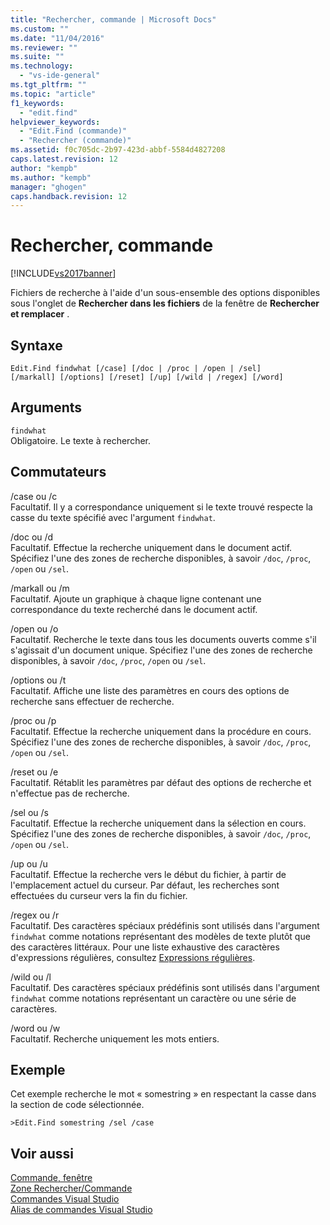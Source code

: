 ```yaml
---
title: "Rechercher, commande | Microsoft Docs"
ms.custom: ""
ms.date: "11/04/2016"
ms.reviewer: ""
ms.suite: ""
ms.technology: 
  - "vs-ide-general"
ms.tgt_pltfrm: ""
ms.topic: "article"
f1_keywords: 
  - "edit.find"
helpviewer_keywords: 
  - "Edit.Find (commande)"
  - "Rechercher (commande)"
ms.assetid: f0c705dc-2b97-423d-abbf-5584d4827208
caps.latest.revision: 12
author: "kempb"
ms.author: "kempb"
manager: "ghogen"
caps.handback.revision: 12
---
```

# Rechercher, commande
[!INCLUDE[vs2017banner](../../code-quality/includes/vs2017banner.md)]

Fichiers de recherche à l'aide d'un sous\-ensemble des options disponibles sous l'onglet de **Rechercher dans les fichiers** de la fenêtre de **Rechercher et remplacer** .  
  
## Syntaxe  
  
```  
Edit.Find findwhat [/case] [/doc | /proc | /open | /sel]   
[/markall] [/options] [/reset] [/up] [/wild | /regex] [/word]  
```  
  
## Arguments  
 `findwhat`  
 Obligatoire.  Le texte à rechercher.  
  
## Commutateurs  
 \/case ou \/c  
 Facultatif.  Il y a correspondance uniquement si le texte trouvé respecte la casse du texte spécifié avec l'argument `findwhat`.  
  
 \/doc ou \/d  
 Facultatif.  Effectue la recherche uniquement dans le document actif.  Spécifiez l'une des zones de recherche disponibles, à savoir `/doc`, `/proc`, `/open` ou `/sel`.  
  
 \/markall ou \/m  
 Facultatif.  Ajoute un graphique à chaque ligne contenant une correspondance du texte recherché dans le document actif.  
  
 \/open ou \/o  
 Facultatif.  Recherche le texte dans tous les documents ouverts comme s'il s'agissait d'un document unique.  Spécifiez l'une des zones de recherche disponibles, à savoir `/doc`, `/proc`, `/open` ou `/sel`.  
  
 \/options ou \/t  
 Facultatif.  Affiche une liste des paramètres en cours des options de recherche sans effectuer de recherche.  
  
 \/proc ou \/p  
 Facultatif.  Effectue la recherche uniquement dans la procédure en cours.  Spécifiez l'une des zones de recherche disponibles, à savoir `/doc`, `/proc`, `/open` ou `/sel`.  
  
 \/reset ou \/e  
 Facultatif.  Rétablit les paramètres par défaut des options de recherche et n'effectue pas de recherche.  
  
 \/sel ou \/s  
 Facultatif.  Effectue la recherche uniquement dans la sélection en cours.  Spécifiez l'une des zones de recherche disponibles, à savoir `/doc`, `/proc`, `/open` ou `/sel`.  
  
 \/up ou \/u  
 Facultatif.  Effectue la recherche vers le début du fichier, à partir de l'emplacement actuel du curseur.  Par défaut, les recherches sont effectuées du curseur vers la fin du fichier.  
  
 \/regex ou \/r  
 Facultatif.  Des caractères spéciaux prédéfinis sont utilisés dans l'argument `findwhat` comme notations représentant des modèles de texte plutôt que des caractères littéraux.  Pour une liste exhaustive des caractères d'expressions régulières, consultez [Expressions régulières](../../ide/using-regular-expressions-in-visual-studio.md).  
  
 \/wild ou \/l  
 Facultatif.  Des caractères spéciaux prédéfinis sont utilisés dans l'argument `findwhat` comme notations représentant un caractère ou une série de caractères.  
  
 \/word ou \/w  
 Facultatif.  Recherche uniquement les mots entiers.  
  
## Exemple  
 Cet exemple recherche le mot « somestring » en respectant la casse dans la section de code sélectionnée.  
  
```  
>Edit.Find somestring /sel /case  
```  
  
## Voir aussi  
 [Commande, fenêtre](../../ide/reference/command-window.md)   
 [Zone Rechercher\/Commande](../../ide/find-command-box.md)   
 [Commandes Visual Studio](../../ide/reference/visual-studio-commands.md)   
 [Alias de commandes Visual Studio](../../ide/reference/visual-studio-command-aliases.md)